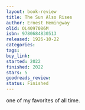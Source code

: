 ```yaml
---
layout: book-review
title: The Sun Also Rises
author: Ernest Hemingway
olid: OL4097086M
isbn: 9780684830513
released: 1926-10-22
categories: 
tags: 
buy_link: 
started: 2022
finished: 2022
stars: 5
goodreads_review: 
status: Finished
---
```

one of my favorites of all time. 